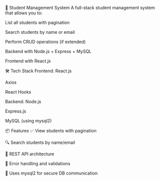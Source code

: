 📘 Student Management System
A full-stack student management system that allows you to:

List all students with pagination

Search students by name or email

Perform CRUD operations (if extended)

Backend with Node.js + Express + MySQL

Frontend with React.js

🛠️ Tech Stack
Frontend:
React.js

Axios

React Hooks

Backend:
Node.js

Express.js

MySQL (using mysql2)

📦 Features
✅ View students with pagination

🔍 Search students by name/email

🚀 REST API architecture

🔐 Error handling and validations

📡 Uses mysql2 for secure DB communication
